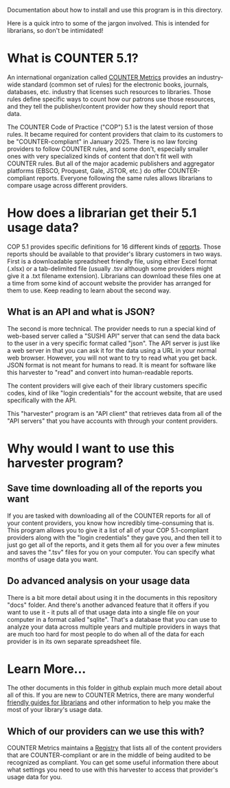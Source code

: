 Documentation about how to install and use this program is in this directory.

Here is a quick intro to some of the jargon involved. This is intended for librarians, so don't be intimidated!

# What is COUNTER 5.1?
An international organization called [COUNTER Metrics](https://www.countermetrics.org/) provides an industry-wide standard (common set of rules) for the electronic books, journals, databases, etc. industry that licenses such resources to libraries.  Those rules define specific ways to count how our patrons use those resources, and they tell the publisher/content provider how they should report that data.

The COUNTER Code of Practice ("COP") 5.1 is the latest version of those rules. It became required for content providers that claim to its customers to be "COUNTER-compliant" in January 2025.
There is no law forcing providers to follow COUNTER rules, and some don't, especially smaller ones with very specialized kinds of content that don't fit well with COUNTER rules. But all of the major academic publishers and aggregator platforms (EBSCO, Proquest, Gale, JSTOR, etc.) do offer COUNTER-compliant reports. Everyone following the same rules allows librarians to compare usage across different providers.

# How does a librarian get their 5.1 usage data?

COP 5.1 provides specific definitions for 16 different kinds of [reports](https://www.countermetrics.org/education/reports/).  Those reports should be available to that provider's library customers in two ways. First is  a downloadable spreadsheet friendly file, using either Excel format (.xlsx) or a tab-delimited file (usually .tsv although some providers might give it a .txt filename extension). Librarians can download these files one at a time from some kind of account website the provider has arranged for them to use. Keep reading to learn about the second way.

## What is an API and what is JSON?

The second is more technical. The provider needs to run a special kind of web-based server called a "SUSHI API" server that can send the data back to the user in a very specific format called "json".  The API server is just like a web server in that you can ask it for the data using a URL in your normal web browser.  However, you will not want to try to read what you get back. JSON format is not meant for humans to read. It is meant for software like this harvester to "read" and convert into human-readable reports.

The content providers will give each of their library customers specific codes, kind of like "login credentials" for the account website, that are used specifically with the API.

This "harvester" program is an "API client" that retrieves data from all of the "API servers" that you have accounts with through your content providers.

# Why would I want to use this harvester program?

## Save time downloading all of the reports you want

If you are tasked with downloading all of the COUNTER reports for all of your content providers, you know how incredibly time-consuming that is.  This program allows you to give it a list of all of your COP 5.1-compliant providers along with the "login credentials" they gave you, and then tell it to just go get all of the reports, and it gets them all for you over a few minutes and saves the ".tsv" files for you on your computer. You can specify what months of usage data you want.

## Do advanced analysis on your usage data

There is a bit more detail about using it in the documents in this repository "docs" folder.  And there's another advanced feature that it offers if you want to use it - it puts all of that usage data into a single file on your computer in a format called "sqlite". That's a database that you can use to analyze your data across multiple years and multiple providers in ways that are much too hard for most people to do when all of the data for each provider is in its own separate spreadsheet file.

# Learn More...

The other documents in this folder in github explain much more detail about all of this.
If you are new to COUNTER Metrics, there are many wonderful [friendly guides for librarians](https://www.countermetrics.org/education/) and other information to help you make the most of your library's usage data.

## Which of our providers can we use this with?

COUNTER Metrics maintains a [Registry](https://registry.countermetrics.org/) that lists all of the content providers that are COUNTER-compliant or are in the middle of being audited to be recognized as compliant.
You can get some useful information there about what settings you need to use with this harvester to access that provider's usage data for you.
